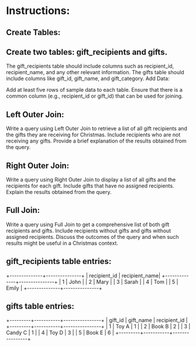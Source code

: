 # Instructions:

## Create Tables:

## Create two tables: gift_recipients and gifts.
The gift_recipients table should include columns such as recipient_id, recipient_name, and any other relevant information.
The gifts table should include columns like gift_id, gift_name, and gift_category.
Add Data:

Add at least five rows of sample data to each table. Ensure that there is a common column (e.g., recipient_id or gift_id) that can be used for joining.
## Left Outer Join:

Write a query using Left Outer Join to retrieve a list of all gift recipients and the gifts they are receiving for Christmas. Include recipients who are not receiving any gifts.
Provide a brief explanation of the results obtained from the query.
## Right Outer Join:

Write a query using Right Outer Join to display a list of all gifts and the recipients for each gift. Include gifts that have no assigned recipients.
Explain the results obtained from the query.
## Full Join:

Write a query using Full Join to get a comprehensive list of both gift recipients and gifts. Include recipients without gifts and gifts without assigned recipients.
Discuss the outcomes of the query and when such results might be useful in a Christmas context.

## gift_recipients table entries:
+--------------+---------------+
| recipient_id | recipient_name|
+--------------+---------------+
|      1       |    John       |
|      2       |    Mary       |
|      3       |    Sarah      |
|      4       |    Tom        |
|      5       |    Emily      |
+--------------+---------------+

## gifts table entries:
+---------+-----------+----------------+
| gift_id | gift_name | recipient_id   |
+---------+-----------+----------------+
|    1    |   Toy A   |       1        |
|    2    |   Book B  |       2        |
|    3    |   Candy C |       1        |
|    4    |   Toy D   |       3        |
|    5    |   Book E  |       6        |
+---------+-----------+----------------+


